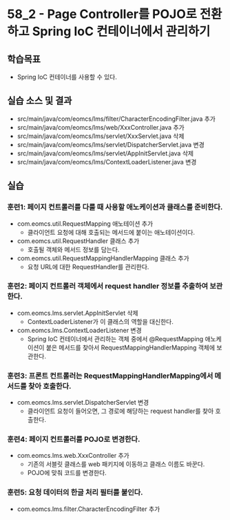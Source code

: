 # 58_2 - Page Controller를 POJO로 전환하고 Spring IoC 컨테이너에서 관리하기

## 학습목표

- Spring IoC 컨테이너를 사용할 수 있다.


## 실습 소스 및 결과

- src/main/java/com/eomcs/lms/filter/CharacterEncodingFilter.java 추가
- src/main/java/com/eomcs/lms/web/XxxController.java 추가
- src/main/java/com/eomcs/lms/servlet/XxxServlet.java 삭제
- src/main/java/com/eomcs/lms/servlet/DispatcherServlet.java 변경
- src/main/java/com/eomcs/lms/servlet/AppInitServlet.java 삭제
- src/main/java/com/eomcs/lms/ContextLoaderListener.java 변경

## 실습  

### 훈련1: 페이지 컨트롤러를 다룰 때 사용할 애노케이션과 클래스를 준비한다.

- com.eomcs.util.RequestMapping 애노테이션 추가
  - 클라이언트 요청에 대해 호출되는 메서드에 붙이는 애노테이션이다.
- com.eomcs.util.RequestHandler 클래스 추가
  - 호출될 객체와 메서드 정보를 담는다.
- com.eomcs.util.RequestMappingHandlerMapping 클래스 추가
  - 요청 URL에 대한 RequestHandler를 관리한다.

### 훈련2: 페이지 컨트롤러 객체에서 request handler 정보를 추출하여 보관한다.

- com.eomcs.lms.servlet.AppInitServlet 삭제
  - ContextLoaderListener가 이 클래스의 역할을 대신한다.
- com.eomcs.lms.ContextLoaderListener 변경
  - Spring IoC 컨테이너에서 관리하는 객체 중에서 
    @RequestMapping 애노케이션이 붙은 메서드를 찾아서 
    RequestMappingHandlerMapping 객체에 보관한다.
    
### 훈련3: 프론트 컨트롤러는 RequestMappingHandlerMapping에서 메서드를 찾아 호출한다.

- com.eomcs.lms.servlet.DispatcherServlet 변경
  - 클라이언트 요청이 들어오면, 그 경로에 해당하는 request handler를 찾아 호출한다.

### 훈련4: 페이지 컨트롤러를 POJO로 변경한다.

- com.eomcs.lms.web.XxxController 추가
  - 기존의 서블릿 클래스를 web 패키지에 이동하고 클래스 이름도 바꾼다.
  - POJO에 맞춰 코드를 변경한다.

### 훈련5: 요청 데이터의 한글 처리 필터를 붙인다.

- com.eomcs.lms.filter.CharacterEncodingFilter 추가